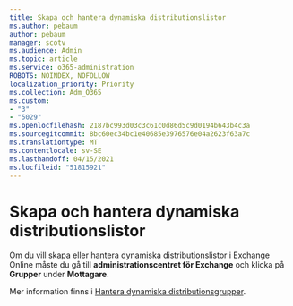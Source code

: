```yaml
---
title: Skapa och hantera dynamiska distributionslistor
ms.author: pebaum
author: pebaum
manager: scotv
ms.audience: Admin
ms.topic: article
ms.service: o365-administration
ROBOTS: NOINDEX, NOFOLLOW
localization_priority: Priority
ms.collection: Adm_O365
ms.custom:
- "3"
- "5029"
ms.openlocfilehash: 2187bc993d03c3c61c0d86d5c9d0194b643b4c3a
ms.sourcegitcommit: 8bc60ec34bc1e40685e3976576e04a2623f63a7c
ms.translationtype: MT
ms.contentlocale: sv-SE
ms.lasthandoff: 04/15/2021
ms.locfileid: "51815921"
---
```

# <a name="creating-and-managing-dynamic-distribution-lists"></a>Skapa och hantera dynamiska distributionslistor

Om du vill skapa eller hantera dynamiska distributionslistor i Exchange Online måste du gå till **administrationscentret för Exchange** och klicka på **Grupper** under **Mottagare**.

Mer information finns i [Hantera dynamiska distributionsgrupper](https://docs.microsoft.com/exchange/recipients-in-exchange-online/manage-dynamic-distribution-groups/manage-dynamic-distribution-groups).
